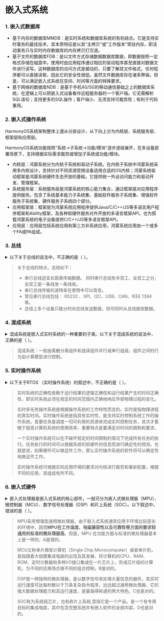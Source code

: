 # 嵌入式系统

### 1. 嵌入式数据库

* 基于内存的数据库MMDB：是实时系统和数据库系统的有机结合。它是支持实时事务的最佳技术，其本质特征是以其“主拷贝”或“工作版本”常驻内存，即活动事务只与实时内存数据库的内存拷贝打交道。&#x20;
* 基于文件的数据库FDB：是以文件方式存储数据数据库数据，即数据按照一定格式存储在磁盘中。使用时由应用程序通过相应的驱动程序甚至直接对数据文件进行读写。这种数据库的访问方式是被动的，只要了解其文件格式，任何程序都可以直接读取，因此它的安全性很低。虽然文件数据库存在诸多弊端，但是，可以满足嵌入式系统在空间、时间等方面的特殊要求。&#x20;
* 基于网络的数据库NDB：是基于手机4G/5G的移动通信基础之上的数据库系统，在逻辑上可以把嵌入式设备看作远程服务器的一个客户端。它无需解析SQL语句；支持更多的SQL操作；客户端小、无须支持可裁剪性；有利于代码重用。

### 2. 嵌入式操作系统

HarmonyOS系统架构整体上遵从分层设计，从下向上分为内核层、系统服务层、框架层和应用层。

HarmonyOS系统功能按照“系统->子系统->功能/模块”逐步逐级展开，在多设备部署场景下，支持根据实际需求裁剪或增加子系统或功能/模块。&#x20;

* 内核层：鸿蒙系统分为内核子系统和驱动子系统。在内核子系统中鸿蒙系统采用多内核设计，支持针对不同资源受限设备选用合适的OS内核；鸿蒙系统驱动框架是鸿蒙系统硬件生态开放的基础，它提供统一外设访问能力和驱动开发、管理框架。
* 系统服务层：系统服务层是鸿蒙系统的核心能力集合，通过框架层对应用程序提供服务。包含了系统基本能力子系统集、基础软件服务子系统集、增强软件服务子系统集、硬件服务子系统四个部分。
* 应用框架层：框架层为鸿蒙系统应用程序提供Java/C/C++/JS等多语言用户程序框架和Ability框架，及各种软硬件服务对外开放的多语言框架API，也为搭载鸿蒙系统的电子设备提供C/C++/JS等多语言框架API。
* 应用层：应用层包括系统应用和第三方非系统应用，鸿蒙系统应用由一个或多个FA或PA组成。

### 3. 总线

<details>

<summary>以下关于总线的说法中，不正确的是（ ）。</summary>

* [ ] A. 串行总线适宜于长距离传输数据&#x20;
* [x] B. 串行总线传输的波特率是总线初始化时预先定义好的，使用中不可改变&#x20;
* [ ] C. USB接口采用的是串行总线方式&#x20;
* [ ] D. 总线上多个设备只能分时向总线发送数据，但可同时从总线接收数据

</details>

> 关于总线的特点，总结如下：&#x20;
>
> * 串行总线适宜长距离传输数据。 同时串行总线有半双工、全双工之分，全双工是一条线发一条线收。&#x20;
> * 串行总线传输的波特率在使用中可以改变。
> * 常见串行总线包括： RS232 、SPI、I2C、USB、CAN、IEEE 1394等。&#x20;
> * 总线上多个设备只能分时向总线发送数据，但可同时从总线接收数据。

### 4. 混成系统

<details>

<summary>混成系统是嵌入式实时系统的一种重要的子类。以下关于混成系统的说法中，正确的是（  ）。 </summary>

* [x] A. 混成系统一般由离散分离组件并行组成，组件之间的行为由计算模型进行控制
* [ ] B. 混成系统一般由离散分离组件和连续组件并行或串行组成 ，组件之间的行为由计算模型进行控制&#x20;
* [ ] C. 混成系统一般由连续组件串行组成，组件之间的行为由计算模型进行控制
* [ ] D. 混成系统一般由离散分离组件和连续组件并行或串行组成，组件之间的行为由同步/异步事件进行管理&#x20;

</details>

> 混成系统：一般由离散分离组件和连续组件并行或串行组成，组件之间的行为由计算模型进行控制。

### 5. 实时操作系统

<details>

<summary>以下关于RTOS （实时操作系统）的叙述中，不正确的是（  ）。 </summary>

* [x] A. RTOS不能针对硬件变化进行结构与功能上的配置及裁剪&#x20;
* [ ] B. RTOS可以根据应用环境的要求对内核进行裁剪和重配&#x20;
* [ ] C. RTOS的首要任务是调度一切可利用的资源来完成实时控制任务&#x20;
* [ ] D. RTOS实质上就是一个计算机资源管理程序，需要及时响应实时事件和中断

</details>

> 实时系统的正确性依赖于运行结果的逻辑正确性和运行结果产生的时间正确性，即实时系统必须在规定的时间范围内正确地响应外部物理过程的变化。&#x20;
>
> 实时多任务操作系统是根据操作系统的工作特性而言的。实时是指物理进程的真实时间。实时操作系统是指具有实时性，能支持实时控制系统工作的操作系统。首要任务是调度一切可利用的资源来完成实时控制任务，其次才着眼于提高计算机系统的使用效率，重要特点是要满足对时间的限制和要求。&#x20;
>
> 一个实时操作系统可以在不破坏规定的时间限制的情况下完成所有任务的执行。任务执行的时间可以根据系统的软硬件的信息而进行确定性的预测。也就是说，如果硬件可以做这件工作，那么实时操作系统的软件将可以确定性地做这件工作。&#x20;
>
> 实时操作系统可根据实际应用环境的要求对内核进行裁剪和重新配置，根据不同的应用，其组成有所不同。

### 6. 嵌入式硬件

<details>

<summary>嵌入式处理器是嵌入式系统的核心部件，一般可分为嵌入式微处理器（MPU）、微控制器（MCU）、数字信号处理器（DSP）和片上系统（SOC）。以下叙述中，错误的是（ ）。</summary>

* [x] A. MPU在安全性和可靠性等方面进行增强，适用于运算量较大的智能系统&#x20;
* [ ] B. MCU典型代表是单片机，体积小从而使功耗和成本下降&#x20;
* [ ] C. DSP处理器对系统结构和指令进行了特殊设计，适合数字信号处理&#x20;
* [ ] D. SOC是一个有专用目标的集成电路，其中包括完整系统并有嵌入式软件的全部内容

</details>

> MPU采用增强型通用微处理器。由于嵌入式系统通常应用于环境比较恶劣的环境中，因而**MPU在工作温度、电磁兼容性以及可靠性等方面的要求较通用的标准的微处理器高**。但是，MPU 在功能方面与标准的微处理器基本上是一样的。A是错的，&#x20;
>
> MCU又称单片微型计算机（Single Chip Microcomputer）或者单片机，是指随着大规模集成电路的出现及其发展，将计算机的CPU、RAM、ROM、定时计数器和多种I/O接口集成在一片芯片上，形成芯片级的计算机，为不同的应用场合做不同的组合控制。B是对的。
>
> DSP是一种独特的微处理器，是以数字信号来处理大量信息的器件。其实时运行速度可达每秒数以千万条复杂指令程序，远远超过通用微处理器，它的强大数据处理能力和高运行速度，是最值得称道的两大特色。C也是对的。
>
> SOC称为系统级芯片，也有称片上系统,意指它是一个产品，是一个有专用目标的集成电路，其中包含完整系统并有嵌入软件的全部内容，D也是对的。
